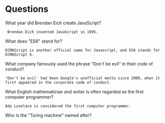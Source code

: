 # Questions

What year did Brendan Eich create JavaScript?

```
 Brendan Eich invented JavaScript in 1995.
```

What does "ES6" stand for?

```
ECMAScript is another official name for Javascript, and ES6 stands for ECMAScript 6.
```

What company famously used the phrase "Don't be evil" in their code of conduct?

```
'Don't be evil' had been Google's unofficial motto since 2000, when it first appeared in the corporate code of conduct.
```

What English mathematician and writer is often regarded as the first computer programmer?

```
Ada Lovelace is considered the first computer programmer. 
```

Who is the "Turing machine" named after?

```

```
